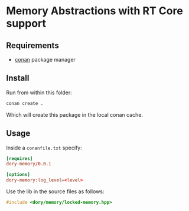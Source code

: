 # Memory Abstractions with RT Core support

## Requirements

- [conan](https://conan.io/) package manager

## Install

Run from within this folder:

```sh
conan create .
```

Which will create this package in the local conan cache.

## Usage

Inside a `conanfile.txt` specify:

```toml
[requires]
dory-memory/0.0.1

[options]
dory-memory:log_level=<level>
```

Use the lib in the source files as follows:

```cpp
#include <dory/memory/locked-memory.hpp>
```

